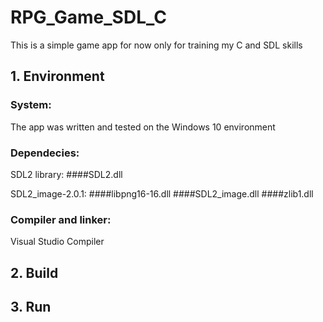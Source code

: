 # RPG_Game_SDL_C

This is a simple game app for now only for training my C and SDL skills

## 1. Environment

### System:
The app was written and tested on the Windows 10 environment

### Dependecies:
SDL2 library:
  ####SDL2.dll
  
SDL2_image-2.0.1:
  ####libpng16-16.dll
  ####SDL2_image.dll
  ####zlib1.dll

### Compiler and linker:
Visual Studio Compiler


## 2. Build

## 3. Run
